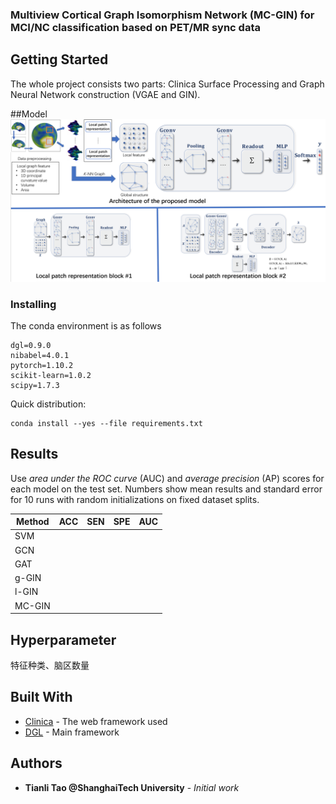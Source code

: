 ### Multiview Cortical Graph Isomorphism Network (MC-GIN) for MCI/NC classification based on PET/MR sync data


## Getting Started

The whole project consists two parts: Clinica Surface Processing and Graph Neural Network construction (VGAE and GIN).

##Model
![model](model.png)


### Installing
The conda environment is as follows

```
dgl=0.9.0
nibabel=4.0.1
pytorch=1.10.2
scikit-learn=1.0.2
scipy=1.7.3
```
Quick distribution: 

```
conda install --yes --file requirements.txt
```

## Results

Use *area under the ROC curve* (AUC) and *average precision* (AP) scores for each model on the test set. Numbers show mean results and standard error for 10 runs with random initializations on fixed dataset splits.


| Method | ACC | SEN | SPE | AUC |
|--------|-----|-----|-----|-----|
| SVM    |     |     |     |     |
| GCN    |     |     |     |     |
| GAT    |     |     |     |     |
| g-GIN  |     |     |     |     |
| l-GIN  |     |     |     |     |
| MC-GIN |     |     |     |     |


## Hyperparameter
特征种类、脑区数量

## Built With

* [Clinica](http://www.clinica.run/) - The web framework used
* [DGL](https://github.com/dmlc/dgl/) - Main framework


## Authors
* **Tianli Tao @ShanghaiTech University** - *Initial work* 
